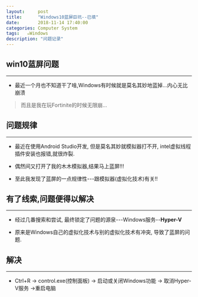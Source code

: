 ```yaml
---
layout:     post
title:      "Windows10蓝屏巨坑--已填"
date:       2018-11-14 17:40:00
categories: Computer System
tags:   ๑Windows
description: "问题记录"
---
```


## win10蓝屏问题
---

- 最近一个月也不知道干了啥,Windows有时候就是莫名其妙地蓝掉...内心无比崩溃

> 而且是我在玩Fortinite的时候无限崩...

## 问题规律
---

- 最近在使用Android Studio开发, 但是莫名其妙就模拟器打不开, intel虚拟线程插件安装也报错,就很炸裂.

- 偶然间又打开了我的木木模拟器,结果马上蓝屏!!!

- 至此我发现了蓝屏的一点规律性---跟模拟器(虚拟化技术)有关!!

## 有了线索,问题便得以解决
---

- 经过几番搜索和尝试, 最终锁定了问题的源泉---Windows服务--**Hyper-V**

- 原来是Windows自己的虚拟化技术与别的虚拟化技术有冲突, 导致了蓝屏的问题.

## 解决
---

- Ctrl+R -> control.exe(控制面板) -> 启动或关闭Windows功能 -> 取消Hyper-V服务 ->重启电脑
